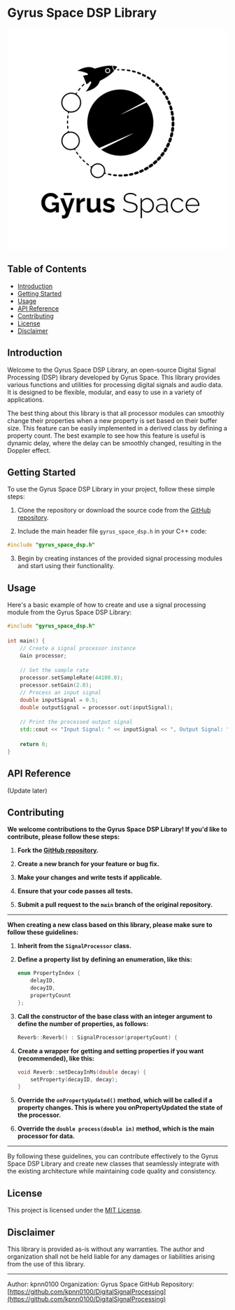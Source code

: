 # Gyrus Space DSP Library

![Gyrus Space Logo](https://raw.githubusercontent.com/kpnn0100/DigitalSignalProcessing/main/gyrus_space.png)

## Table of Contents

- [Introduction](#introduction)
- [Getting Started](#getting-started)
- [Usage](#usage)
- [API Reference](#api-reference)
- [Contributing](#contributing)
- [License](#license)
- [Disclaimer](#disclaimer)

## Introduction

Welcome to the Gyrus Space DSP Library, an open-source Digital Signal Processing (DSP) library developed by Gyrus Space. This library provides various functions and utilities for processing digital signals and audio data. It is designed to be flexible, modular, and easy to use in a variety of applications.

The best thing about this library is that all processor modules can smoothly change their properties when a new property is set based on their buffer size. This feature can be easily implemented in a derived class by defining a property count. The best example to see how this feature is useful is dynamic delay, where the delay can be smoothly changed, resulting in the Doppler effect.

## Getting Started

To use the Gyrus Space DSP Library in your project, follow these simple steps:

1. Clone the repository or download the source code from the [GitHub repository](https://github.com/kpnn0100/DigitalSignalProcessing).

2. Include the main header file `gyrus_space_dsp.h` in your C++ code:

```cpp
#include "gyrus_space_dsp.h"
```

3. Begin by creating instances of the provided signal processing modules and start using their functionality.

## Usage

Here's a basic example of how to create and use a signal processing module from the Gyrus Space DSP Library:

```cpp
#include "gyrus_space_dsp.h"

int main() {
    // Create a signal processor instance
    Gain processor;

    // Set the sample rate
    processor.setSampleRate(44100.0);
    processor.setGain(2.0);
    // Process an input signal
    double inputSignal = 0.5;
    double outputSignal = processor.out(inputSignal);

    // Print the processed output signal
    std::cout << "Input Signal: " << inputSignal << ", Output Signal: " << outputSignal << std::endl;

    return 0;
}
```

## API Reference
(Update later)

## Contributing

**We welcome contributions to the Gyrus Space DSP Library! If you'd like to contribute, please follow these steps:**

1. **Fork the [GitHub repository](https://github.com/kpnn0100/DigitalSignalProcessing).**

2. **Create a new branch for your feature or bug fix.**

3. **Make your changes and write tests if applicable.**

4. **Ensure that your code passes all tests.**

5. **Submit a pull request to the `main` branch of the original repository.**

---

**When creating a new class based on this library, please make sure to follow these guidelines:**

1. **Inherit from the `SignalProcessor` class.**

2. **Define a property list by defining an enumeration, like this:**
   ```cpp
   enum PropertyIndex {
       delayID,
       decayID,
       propertyCount
   };
   ```

3. **Call the constructor of the base class with an integer argument to define the number of properties, as follows:**
   ```cpp
   Reverb::Reverb() : SignalProcessor(propertyCount) {
   ```

4. **Create a wrapper for getting and setting properties if you want (recommended), like this:**
   ```cpp
   void Reverb::setDecayInMs(double decay) {
       setProperty(decayID, decay);
   }
   ```

5. **Override the `onPropertyUpdated()` method, which will be called if a property changes. This is where you onPropertyUpdated the state of the processor.**

6. **Override the `double process(double in)` method, which is the main processor for data.**

---

By following these guidelines, you can contribute effectively to the Gyrus Space DSP Library and create new classes that seamlessly integrate with the existing architecture while maintaining code quality and consistency.

## License

This project is licensed under the [MIT License](LICENSE).

## Disclaimer

This library is provided as-is without any warranties. The author and organization shall not be held liable for any damages or liabilities arising from the use of this library.

---

Author: kpnn0100
Organization: Gyrus Space
GitHub Repository: [https://github.com/kpnn0100/DigitalSignalProcessing](https://github.com/kpnn0100/DigitalSignalProcessing)
